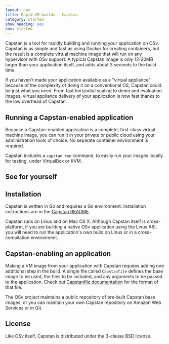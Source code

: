 ```yaml
---
layout: nav
title: Rapid VM builds - Capstan
category: started
show_heading: yes
nav: started
---
```


Capstan is a tool for rapidly building and running your application on OSv.  Capstan is as simple and fast as using Docker for creating containers, but the result is a complete virtual machine image that will run on any hypervisor with OSv support.   A typical Capstan image is only 12-20MB larger than your application itself, and adds about 3 seconds to the build time.

If you haven't made your application available as a "virtual appliance" because of the complexity of doing it on a conventional OS, Capstan could be just what you need.  From fast horizontal scaling to demo and evaluation images, virtual appliance delivery of your application is now fast thanks to the low overhead of Capstan.

<!--more-->

## Running a Capstan-enabled application

Because a Capstan-enabled application is a complete, first-class virtual machine image, you can run it in your private or public cloud using your administration tools of choice.  No separate container environment is required.

Capstan includes a `capstan run` command, to easily run your images
locally for testing, under VirtualBox or KVM.

## See for yourself
<script type="text/javascript" src="https://asciinema.org/a/8608.js"
id="asciicast-8608" async data-speed="2" data-autoplay="1"></script>

## Installation

Capstan is written in Go and requires a Go environment. Installation instructions are in the [Capstan
README](https://github.com/cloudius-systems/capstan/blob/master/README.md).

Capstan runs on Linux and on Mac OS X. Although Capstan itself is cross-platform, if you are building a native OSv application using the Linux ABI, you will need to run the application's own build on Linux or in a cross-compilation environment.

## Capstan-enabling an application

Making a VM image from your application with Capstan requires adding one additional step in the build. A single file called `Capstanfile` defines the base image to be used, the files to be included, and any arguments to be passed to the application. Check out [Capstanfile documentation](https://github.com/cloudius-systems/capstan/blob/master/Documentation/Capstanfile.md) for the format of that file.

The OSv project maintains a public repository of pre-built Capstan base images, or you can maintain your own Capstan repository on Amazon Web Services or in Git.

## License

Like OSv itself, Capstan is distributed under the 3-clause BSD license.


<!-- FIXME link to Capstan intro blog here -->
